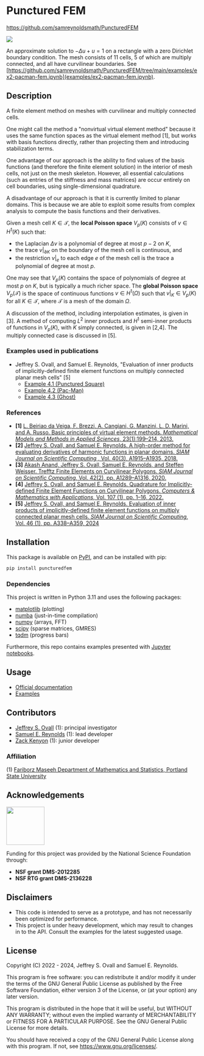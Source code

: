 # Punctured FEM

https://github.com/samreynoldsmath/PuncturedFEM

<img src="https://github.com/samreynoldsmath/PuncturedFEM/tree/main/doc/logo/pacman.svg">

An approximate solution to $-\Delta u + u = 1$ on a rectangle with a zero Dirichlet boundary condition.
The mesh consists of 11 cells, 5 of which are multiply connected, and all have curvilinear boundaries.
See [https://github.com/samreynoldsmath/PuncturedFEM/tree/main/examples/ex2-pacman-fem.ipynb](examples/ex2-pacman-fem.ipynb).

## Description
A finite element method on meshes with curvilinear and multiply connected cells.

One might call the method a "nonvirtual virtual element method" because it uses the same function spaces as the virtual element method [1], but works with basis functions directly, rather than projecting them and introducing stabilization terms.

One advantage of our approach is the ability to find values of the basis functions (and therefore the finite element solution) in the interior of mesh cells, not just on the mesh skeleton.
However, all essential calculations (such as entries of the stiffness and mass matrices) are occur entirely on cell boundaries, using single-dimensional quadrature.

A disadvantage of our approach is that it is currently limited to planar domains. This is because we are able to exploit some results from complex analysis to compute the basis functions and their derivatives.

Given a mesh cell $K \in \mathcal{T}$, the **local Poisson space** $V_p(K)$ consists of $v \in H^1(K)$ such that:

- the Laplacian $\Delta v$ is a polynomial of degree at most $p-2$ on $K$,
- the trace $v|_{\partial K}$ on the boundary of the mesh cell is continuous, and
- the restriction $v|_{e}$ to each edge $e$ of the mesh cell is the trace a polynomial of degree at most $p$.

One may see that $V_p(K)$ contains the space of polynomials of degree at most $p$ on $K$, but is typically a much richer space.
The **global Poisson space** $V_p(\mathcal{T})$ is the space of continuous functions $v \in H^1(\Omega)$ such that $v|_K \in V_p(K)$ for all $K \in \mathcal{T}$, where $\mathcal{T}$ is a mesh of the domain $\Omega$.

A discussion of the method, including interpolation estimates, is given in [3].
A method of computing $L^2$ inner products and $H^1$ semi-inner products of functions in $V_p(K)$, with $K$ simply connected, is given in [2,4].
The multiply connected case is discussed in [5].

### Examples used in publications
- Jeffrey S. Ovall, and Samuel E. Reynolds, "Evaluation of inner products of implicitly-defined finite element functions on multiply connected planar mesh cells" [5]
  - [Example 4.1 (Punctured Square)](https://github.com/samreynoldsmath/PuncturedFEM/tree/main/examples/ex1a-square-hole.ipynb)
  - [Example 4.2 (Pac-Man)](https://github.com/samreynoldsmath/PuncturedFEM/tree/main/examples/ex1b-pacman.ipynb)
  - [Example 4.3 (Ghost)](https://github.com/samreynoldsmath/PuncturedFEM/tree/main/examples/ex1c-ghost.ipynb)

### References
- **[1]** [L. Beiriao da Veiga, F. Brezzi, A. Cangiani, G. Manzini, L. D. Marini, and A. Russo. Basic principles of virtual element methods. *Mathematical Models and Methods in Applied Sciences*, 23(1):199–214, 2013.](http://dx.doi.org/10.1142/S0218202512500492)
- **[2]** [Jeffrey S. Ovall, and Samuel E. Reynolds. A high-order method for evaluating derivatives of harmonic functions in planar domains. *SIAM Journal on Scientific Computing* , Vol. 40(3), A1915–A1935, 2018.](https://doi.org/10.1137/17M1141825)
- **[3]** [Akash Anand, Jeffrey S. Ovall, Samuel E. Reynolds, and Steffen Weisser. Trefftz Finite Elements on Curvilinear Polygons. *SIAM Journal on Scientific Computing*, Vol. 42(2), pp. A1289–A1316, 2020.](https://doi.org/10.1137/19M1294046)
- **[4]** [Jeffrey S. Ovall, and Samuel E. Reynolds. Quadrature for Implicitly-defined Finite Element Functions on Curvilinear Polygons. *Computers & Mathematics with Applications*, Vol. 107 (1), pp. 1–16, 2022.](https://doi.org/10.1016/j.camwa.2021.12.003)
- **[5]** [Jeffrey S. Ovall, and Samuel E. Reynolds. Evaluation of inner products of implicitly-defined finite element functions on multiply connected planar mesh cells. *SIAM Journal on Scientific Computing*, Vol. 46 (1), pp. A338–A359, 2024](https://doi.org/10.1137/23M1569332)

## Installation
This package is available on [PyPI](https://pypi.org/project/puncturedfem/), and can be installed with pip:
```bash
pip install puncturedfem
```

### Dependencies
This project is written in Python 3.11 and uses the following packages:
- [matplotlib](https://matplotlib.org/) (plotting)
- [numba](https://numba.pydata.org/) (just-in-time compilation)
- [numpy](https://numpy.org/) (arrays, FFT)
- [scipy](https://www.scipy.org/) (sparse matrices, GMRES)
- [tqdm](https://tqdm.github.io/) (progress bars)

Furthermore, this repo contains examples presented with [Jupyter notebooks](https://jupyter.org/).

## Usage
- [Official documentation](https://puncturedfem.readthedocs.io/)
- [Examples](https://github.com/samreynoldsmath/PuncturedFEM/tree/main/examples/)

## Contributors
- [Jeffrey S. Ovall](https://sites.google.com/pdx.edu/jeffovall) (1):
principal investigator
- [Samuel E. Reynolds](https://sites.google.com/view/samreynolds) (1):
lead developer
- [Zack Kenyon](https://github.com/zackkenyon) (1):
junior developer

### Affiliation
(1) [Fariborz Maseeh Department of Mathematics and Statistics, Portland State University](https://www.pdx.edu/math/)

## Acknowledgements
<img src="https://github.com/samreynoldsmath/PuncturedFEM/tree/main/doc/logo/NSF_Official_logo.svg" width="100">

Funding for this project was provided by the National Science Foundation through:
- **NSF grant DMS-2012285**
- **NSF RTG grant DMS-2136228**

## Disclaimers
- This code is intended to serve as a prototype, and has not necessarily been optimized for performance.
- This project is under heavy development, which may result to changes in to the API. Consult the examples for the latest suggested usage.

## License
Copyright (C) 2022 - 2024, Jeffrey S. Ovall and Samuel E. Reynolds.

This program is free software: you can redistribute it and/or modify it
under the terms of the GNU General Public License as published by the Free
Software Foundation, either version 3 of the License, or (at your option)
any later version.

This program is distributed in the hope that it will be useful, but WITHOUT
ANY WARRANTY; without even the implied warranty of MERCHANTABILITY or
FITNESS FOR A PARTICULAR PURPOSE.  See the GNU General Public License for
more details.

You should have received a copy of the GNU General Public License along with
this program.  If not, see <https://www.gnu.org/licenses/>.
